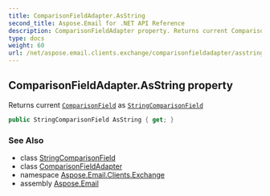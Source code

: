 ```yaml
---
title: ComparisonFieldAdapter.AsString
second_title: Aspose.Email for .NET API Reference
description: ComparisonFieldAdapter property. Returns current ComparisonField as StringComparisonField
type: docs
weight: 60
url: /net/aspose.email.clients.exchange/comparisonfieldadapter/asstring/
---
```

## ComparisonFieldAdapter.AsString property

Returns current [`ComparisonField`](../../../aspose.email.tools.search/comparisonfield/) as [`StringComparisonField`](../../../aspose.email.tools.search/stringcomparisonfield/)

```csharp
public StringComparisonField AsString { get; }
```

### See Also

* class [StringComparisonField](../../../aspose.email.tools.search/stringcomparisonfield/)
* class [ComparisonFieldAdapter](../)
* namespace [Aspose.Email.Clients.Exchange](../../comparisonfieldadapter/)
* assembly [Aspose.Email](../../../)


